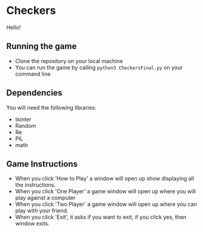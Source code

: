 # Checkers

Hello!

## Running the game
- Clone the repository on your local machine
- You can run the game by calling ```python3 CheckersFinal.py``` on your command line

## Dependencies
You will need the following libraries:
- tkinter
- Random
- Re
- PIL
- math

## Game Instructions
- When you click 'How to Play' a window will open up show displaying all the instructions.
- When you click 'One Player' a game window will open up where you will play against a computer
- When you click 'Two Player' a game window will open up where you can play with your friend.
- When you click 'Exit', it asks if you want to exit, if you click yes, then window exits.

